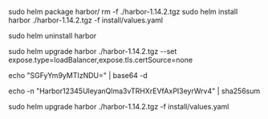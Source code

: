 sudo helm package harbor/
rm -f ./harbor-1.14.2.tgz
sudo helm install harbor ./harbor-1.14.2.tgz -f install/values.yaml

sudo helm uninstall harbor

sudo helm upgrade harbor ./harbor-1.14.2.tgz --set expose.type=loadBalancer,expose.tls.certSource=none

echo "SGFyYm9yMTIzNDU=" | base64 -d

echo -n "Harbor12345UleyanQlma3vTRHXrEVfAxPI3eyrWrv4" | sha256sum

sudo helm upgrade harbor ./harbor-1.14.2.tgz -f install/values.yaml